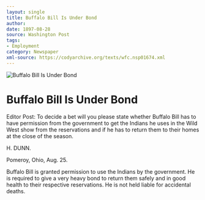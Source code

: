 ```yaml
---
layout: single
title: Buffalo Bill Is Under Bond
author: 
date: 1897-08-28
source: Washington Post
tags:
- Employment
category: Newspaper
xml-source: https://codyarchive.org/texts/wfc.nsp01674.xml
---
```


![Buffalo Bill Is Under Bond](https://codyarchive.org/figures/250/wfc.nsp01674.1.jpg "Buffalo Bill Is Under Bond")

# Buffalo Bill Is Under Bond

Editor Post: To decide a bet will you please state whether Buffalo Bill has to have permission from the government to get the Indians he uses in the Wild West show from the reservations and if he has to return them to their homes at the close of the season.

H. DUNN.

Pomeroy, Ohio, Aug. 25.

Buffalo Bill is granted permission to use the Indians by the government. He is required to give a very heavy bond to return them safely and in good health to their respective reservations. He is not held liable for accidental deaths.